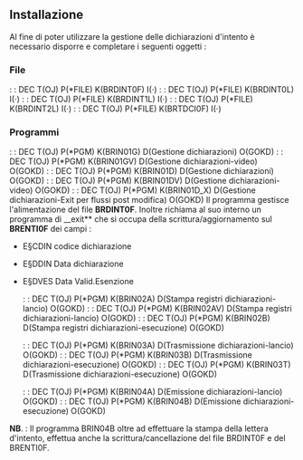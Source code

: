 ## Installazione

Al fine di poter utilizzare la gestione delle dichiarazioni d'intento è necessario disporre e completare i seguenti oggetti : 

### File
  :  : DEC T(OJ) P(\*FILE) K(BRDINT0F) I(·)
  :  : DEC T(OJ) P(\*FILE) K(BRDINT0L) I(·)
  :  : DEC T(OJ) P(\*FILE) K(BRDINT1L) I(·)
  :  : DEC T(OJ) P(\*FILE) K(BRDINT2L) I(·)
  :  : DEC T(OJ) P(\*FILE) K(BRTDCI0F) I(·)

### Programmi
  :  : DEC T(OJ) P(\*PGM) K(BRIN01G) D(Gestione dichiarazioni) O(GOKD)
  :  : DEC T(OJ) P(\*PGM) K(BRIN01GV) D(Gestione dichiarazioni-video) O(GOKD)
  :  : DEC T(OJ) P(\*PGM) K(BRIN01D) D(Gestione dichiarazioni) O(GOKD)
  :  : DEC T(OJ) P(\*PGM) K(BRIN01DV) D(Gestione dichiarazioni-video) O(GOKD)
  :  : DEC T(OJ) P(\*PGM) K(BRIN01D_X) D(Gestione dichiarazioni-Exit per flussi post modifica) O(GOKD)
Il programma gestisce l'alimentazione del file **BRDINT0F**. Inoltre richiama al suo interno un programma di __exit** che si occupa della scrittura/aggiornamento sul **BRENTI0F** dei campi : 

- E§CDIN codice dichiarazione
- E§DDIN Data dichiarazione
- E§DVES Data Valid.Esenzione


  :  : DEC T(OJ) P(\*PGM) K(BRIN02A) D(Stampa registri dichiarazioni-lancio) O(GOKD)
  :  : DEC T(OJ) P(\*PGM) K(BRIN02AV) D(Stampa registri dichiarazioni-lancio) O(GOKD)
  :  : DEC T(OJ) P(\*PGM) K(BRIN02B) D(Stampa registri dichiarazioni-esecuzione) O(GOKD)

  :  : DEC T(OJ) P(\*PGM) K(BRIN03A) D(Trasmissione dichiarazioni-lancio) O(GOKD)
  :  : DEC T(OJ) P(\*PGM) K(BRIN03B) D(Trasmissione dichiarazioni-esecuzione) O(GOKD)
  :  : DEC T(OJ) P(\*PGM) K(BRIN03T) D(Trasmissione dichiarazioni-esecuzione) O(GOKD)

  :  : DEC T(OJ) P(\*PGM) K(BRIN04A) D(Emissione dichiarazioni-lancio) O(GOKD)
  :  : DEC T(OJ) P(\*PGM) K(BRIN04B) D(Emissione dichiarazioni-esecuzione) O(GOKD)

__NB__. : Il programma BRIN04B oltre ad effettuare la stampa della lettera d'intento, effettua anche la scrittura/cancellazione del file BRDINT0F e del BRENTI0F.


